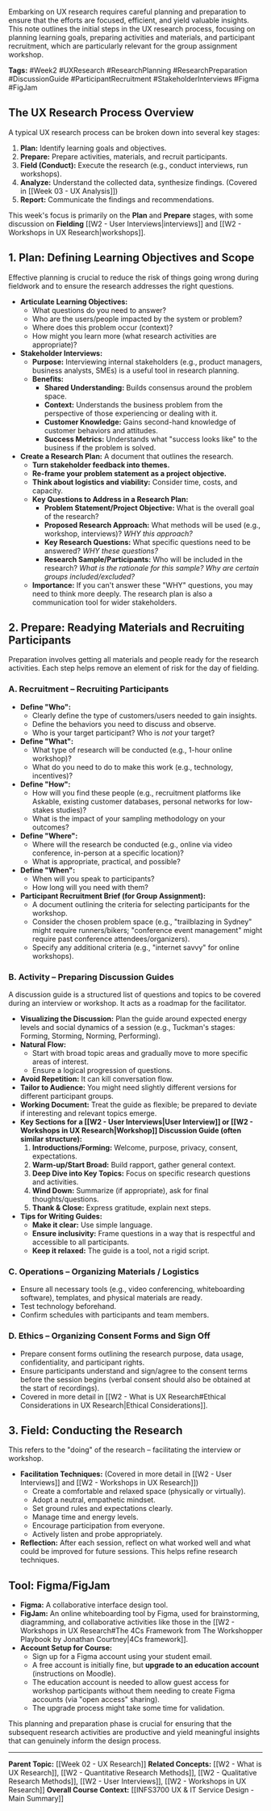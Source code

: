 Embarking on UX research requires careful planning and preparation to ensure that the efforts are focused, efficient, and yield valuable insights. This note outlines the initial steps in the UX research process, focusing on planning learning goals, preparing activities and materials, and participant recruitment, which are particularly relevant for the group assignment workshop.

**Tags:** #Week2 #UXResearch #ResearchPlanning #ResearchPreparation #DiscussionGuide #ParticipantRecruitment #StakeholderInterviews #Figma #FigJam

## The UX Research Process Overview

A typical UX research process can be broken down into several key stages:

1.  **Plan:** Identify learning goals and objectives.
2.  **Prepare:** Prepare activities, materials, and recruit participants.
3.  **Field (Conduct):** Execute the research (e.g., conduct interviews, run workshops).
4.  **Analyze:** Understand the collected data, synthesize findings. (Covered in [[Week 03 - UX Analysis]])
5.  **Report:** Communicate the findings and recommendations.

This week's focus is primarily on the **Plan** and **Prepare** stages, with some discussion on **Fielding** [[W2 - User Interviews|interviews]] and [[W2 - Workshops in UX Research|workshops]].

## 1. Plan: Defining Learning Objectives and Scope

Effective planning is crucial to reduce the risk of things going wrong during fieldwork and to ensure the research addresses the right questions.

* **Articulate Learning Objectives:**
    * What questions do you need to answer?
    * Who are the users/people impacted by the system or problem?
    * Where does this problem occur (context)?
    * How might you learn more (what research activities are appropriate)?
* **Stakeholder Interviews:**
    * **Purpose:** Interviewing internal stakeholders (e.g., product managers, business analysts, SMEs) is a useful tool in research planning.
    * **Benefits:**
        * **Shared Understanding:** Builds consensus around the problem space.
        * **Context:** Understands the business problem from the perspective of those experiencing or dealing with it.
        * **Customer Knowledge:** Gains second-hand knowledge of customer behaviors and attitudes.
        * **Success Metrics:** Understands what "success looks like" to the business if the problem is solved.
* **Create a Research Plan:** A document that outlines the research.
    * **Turn stakeholder feedback into themes.**
    * **Re-frame your problem statement as a project objective.**
    * **Think about logistics and viability:** Consider time, costs, and capacity.
    * **Key Questions to Address in a Research Plan:**
        * **Problem Statement/Project Objective:** What is the overall goal of the research?
        * **Proposed Research Approach:** What methods will be used (e.g., workshop, interviews)? *WHY this approach?*
        * **Key Research Questions:** What specific questions need to be answered? *WHY these questions?*
        * **Research Sample/Participants:** Who will be included in the research? *What is the rationale for this sample? Why are certain groups included/excluded?*
    * **Importance:** If you can't answer these "WHY" questions, you may need to think more deeply. The research plan is also a communication tool for wider stakeholders.

## 2. Prepare: Readying Materials and Recruiting Participants

Preparation involves getting all materials and people ready for the research activities. Each step helps remove an element of risk for the day of fielding.

### A. Recruitment – Recruiting Participants
* **Define "Who":**
    * Clearly define the type of customers/users needed to gain insights.
    * Define the behaviors you need to discuss and observe.
    * Who is your target participant? Who is *not* your target?
* **Define "What":**
    * What type of research will be conducted (e.g., 1-hour online workshop)?
    * What do you need to do to make this work (e.g., technology, incentives)?
* **Define "How":**
    * How will you find these people (e.g., recruitment platforms like Askable, existing customer databases, personal networks for low-stakes studies)?
    * What is the impact of your sampling methodology on your outcomes?
* **Define "Where":**
    * Where will the research be conducted (e.g., online via video conference, in-person at a specific location)?
    * What is appropriate, practical, and possible?
* **Define "When":**
    * When will you speak to participants?
    * How long will you need with them?
* **Participant Recruitment Brief (for Group Assignment):**
    * A document outlining the criteria for selecting participants for the workshop.
    * Consider the chosen problem space (e.g., "trailblazing in Sydney" might require runners/bikers; "conference event management" might require past conference attendees/organizers).
    * Specify any additional criteria (e.g., "internet savvy" for online workshops).

### B. Activity – Preparing Discussion Guides
A discussion guide is a structured list of questions and topics to be covered during an interview or workshop. It acts as a roadmap for the facilitator.

* **Visualizing the Discussion:** Plan the guide around expected energy levels and social dynamics of a session (e.g., Tuckman's stages: Forming, Storming, Norming, Performing).
* **Natural Flow:**
    * Start with broad topic areas and gradually move to more specific areas of interest.
    * Ensure a logical progression of questions.
* **Avoid Repetition:** It can kill conversation flow.
* **Tailor to Audience:** You might need slightly different versions for different participant groups.
* **Working Document:** Treat the guide as flexible; be prepared to deviate if interesting and relevant topics emerge.
* **Key Sections for a [[W2 - User Interviews|User Interview]] or [[W2 - Workshops in UX Research|Workshop]] Discussion Guide (often similar structure):**
    1.  **Introductions/Forming:** Welcome, purpose, privacy, consent, expectations.
    2.  **Warm-up/Start Broad:** Build rapport, gather general context.
    3.  **Deep Dive into Key Topics:** Focus on specific research questions and activities.
    4.  **Wind Down:** Summarize (if appropriate), ask for final thoughts/questions.
    5.  **Thank & Close:** Express gratitude, explain next steps.
* **Tips for Writing Guides:**
    * **Make it clear:** Use simple language.
    * **Ensure inclusivity:** Frame questions in a way that is respectful and accessible to all participants.
    * **Keep it relaxed:** The guide is a tool, not a rigid script.

### C. Operations – Organizing Materials / Logistics
* Ensure all necessary tools (e.g., video conferencing, whiteboarding software), templates, and physical materials are ready.
* Test technology beforehand.
* Confirm schedules with participants and team members.

### D. Ethics – Organizing Consent Forms and Sign Off
* Prepare consent forms outlining the research purpose, data usage, confidentiality, and participant rights.
* Ensure participants understand and sign/agree to the consent terms before the session begins (verbal consent should also be obtained at the start of recordings).
* Covered in more detail in [[W2 - What is UX Research#Ethical Considerations in UX Research|Ethical Considerations]].

## 3. Field: Conducting the Research
This refers to the "doing" of the research – facilitating the interview or workshop.

* **Facilitation Techniques:** (Covered in more detail in [[W2 - User Interviews]] and [[W2 - Workshops in UX Research]])
    * Create a comfortable and relaxed space (physically or virtually).
    * Adopt a neutral, empathetic mindset.
    * Set ground rules and expectations clearly.
    * Manage time and energy levels.
    * Encourage participation from everyone.
    * Actively listen and probe appropriately.
* **Reflection:** After each session, reflect on what worked well and what could be improved for future sessions. This helps refine research techniques.

## Tool: Figma/FigJam
* **Figma:** A collaborative interface design tool.
* **FigJam:** An online whiteboarding tool by Figma, used for brainstorming, diagramming, and collaborative activities like those in the [[W2 - Workshops in UX Research#The 4Cs Framework from The Workshopper Playbook by Jonathan Courtney|4Cs framework]].
* **Account Setup for Course:**
    * Sign up for a Figma account using your student email.
    * A free account is initially fine, but **upgrade to an education account** (instructions on Moodle).
    * The education account is needed to allow guest access for workshop participants without them needing to create Figma accounts (via "open access" sharing).
    * The upgrade process might take some time for validation.

This planning and preparation phase is crucial for ensuring that the subsequent research activities are productive and yield meaningful insights that can genuinely inform the design process.

---
**Parent Topic:** [[Week 02 - UX Research]]
**Related Concepts:** [[W2 - What is UX Research]], [[W2 - Quantitative Research Methods]], [[W2 - Qualitative Research Methods]], [[W2 - User Interviews]], [[W2 - Workshops in UX Research]]
**Overall Course Context:** [[INFS3700 UX & IT Service Design - Main Summary]]